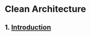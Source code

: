 # Clean Architecture

## 1. [Introduction](https://github.com/tran-huy-phuc/architecture/blob/main/clean-achitecture/introduction/README.md)